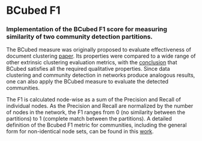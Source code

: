 # BCubed F1
### Implementation of the BCubed F1 score for measuring similarity of two community detection partitions.

The BCubed measure was originally proposed to evaluate effectiveness of document clustering [paper](https://citeseerx.ist.psu.edu/viewdoc/download?doi=10.1.1.47.5848&rep=rep1&type=pdf).
Its properties were compared to a wide range of other extrinsic clustering evaluation metrics,
with the [conclusion](https://link.springer.com/content/pdf/10.1007/s10791-008-9066-8.pdf) that BCubed satisfies all the required qualitative properties.
Since data clustering and community detection in networks produce analogous results,
one can also apply the BCubed measure to evaluate the detected communities.

The F1 is calculated node-wise as a sum of the Precision and Recall of individual nodes. As the Precision and Recall are normalized by the number of nodes in the network, the F1 ranges from 0 (no similarity between the partitions) to 1 (complete match between the partitions). A detailed definition of the Bcubed F1 metric for communities, including the general form for non-identical node sets, can be found in this [work](https://journals.plos.org/plosone/article?id=10.1371/journal.pone.0256175).

